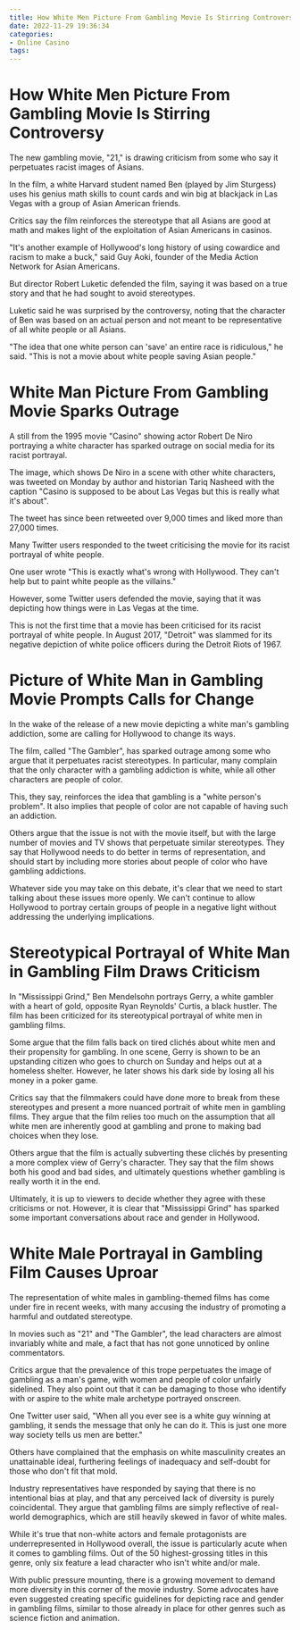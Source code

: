 ```yaml
---
title: How White Men Picture From Gambling Movie Is Stirring Controversy
date: 2022-11-29 19:36:34
categories:
- Online Casino
tags:
---
```



#  How White Men Picture From Gambling Movie Is Stirring Controversy

The new gambling movie, "21," is drawing criticism from some who say it perpetuates racist images of Asians.

In the film, a white Harvard student named Ben (played by Jim Sturgess) uses his genius math skills to count cards and win big at blackjack in Las Vegas with a group of Asian American friends.

Critics say the film reinforces the stereotype that all Asians are good at math and makes light of the exploitation of Asian Americans in casinos.

"It's another example of Hollywood's long history of using cowardice and racism to make a buck," said Guy Aoki, founder of the Media Action Network for Asian Americans.

But director Robert Luketic defended the film, saying it was based on a true story and that he had sought to avoid stereotypes.

Luketic said he was surprised by the controversy, noting that the character of Ben was based on an actual person and not meant to be representative of all white people or all Asians.

"The idea that one white person can 'save' an entire race is ridiculous," he said. "This is not a movie about white people saving Asian people."

#  White Man Picture From Gambling Movie Sparks Outrage

A still from the 1995 movie "Casino" showing actor Robert De Niro portraying a white character has sparked outrage on social media for its racist portrayal.

The image, which shows De Niro in a scene with other white characters, was tweeted on Monday by author and historian Tariq Nasheed with the caption "Casino is supposed to be about Las Vegas but this is really what it's about".

The tweet has since been retweeted over 9,000 times and liked more than 27,000 times.

Many Twitter users responded to the tweet criticising the movie for its racist portrayal of white people.

One user wrote "This is exactly what's wrong with Hollywood. They can't help but to paint white people as the villains."



However, some Twitter users defended the movie, saying that it was depicting how things were in Las Vegas at the time.

This is not the first time that a movie has been criticised for its racist portrayal of white people. In August 2017, "Detroit" was slammed for its negative depiction of white police officers during the Detroit Riots of 1967.

#  Picture of White Man in Gambling Movie Prompts Calls for Change

In the wake of the release of a new movie depicting a white man's gambling addiction, some are calling for Hollywood to change its ways.

The film, called "The Gambler", has sparked outrage among some who argue that it perpetuates racist stereotypes. In particular, many complain that the only character with a gambling addiction is white, while all other characters are people of color.

This, they say, reinforces the idea that gambling is a "white person's problem". It also implies that people of color are not capable of having such an addiction.

Others argue that the issue is not with the movie itself, but with the large number of movies and TV shows that perpetuate similar stereotypes. They say that Hollywood needs to do better in terms of representation, and should start by including more stories about people of color who have gambling addictions.

Whatever side you may take on this debate, it's clear that we need to start talking about these issues more openly. We can't continue to allow Hollywood to portray certain groups of people in a negative light without addressing the underlying implications.

#  Stereotypical Portrayal of White Man in Gambling Film Draws Criticism

In "Mississippi Grind," Ben Mendelsohn portrays Gerry, a white gambler with a heart of gold, opposite Ryan Reynolds' Curtis, a black hustler. The film has been criticized for its stereotypical portrayal of white men in gambling films.

Some argue that the film falls back on tired clichés about white men and their propensity for gambling. In one scene, Gerry is shown to be an upstanding citizen who goes to church on Sunday and helps out at a homeless shelter. However, he later shows his dark side by losing all his money in a poker game.

Critics say that the filmmakers could have done more to break from these stereotypes and present a more nuanced portrait of white men in gambling films. They argue that the film relies too much on the assumption that all white men are inherently good at gambling and prone to making bad choices when they lose.

Others argue that the film is actually subverting these clichés by presenting a more complex view of Gerry's character. They say that the film shows both his good and bad sides, and ultimately questions whether gambling is really worth it in the end.

Ultimately, it is up to viewers to decide whether they agree with these criticisms or not. However, it is clear that "Mississippi Grind" has sparked some important conversations about race and gender in Hollywood.

#  White Male Portrayal in Gambling Film Causes Uproar

The representation of white males in gambling-themed films has come under fire in recent weeks, with many accusing the industry of promoting a harmful and outdated stereotype.

In movies such as "21" and "The Gambler", the lead characters are almost invariably white and male, a fact that has not gone unnoticed by online commentators.

Critics argue that the prevalence of this trope perpetuates the image of gambling as a man's game, with women and people of color unfairly sidelined. They also point out that it can be damaging to those who identify with or aspire to the white male archetype portrayed onscreen.

One Twitter user said, "When all you ever see is a white guy winning at gambling, it sends the message that only he can do it. This is just one more way society tells us men are better."

Others have complained that the emphasis on white masculinity creates an unattainable ideal, furthering feelings of inadequacy and self-doubt for those who don't fit that mold.

Industry representatives have responded by saying that there is no intentional bias at play, and that any perceived lack of diversity is purely coincidental. They argue that gambling films are simply reflective of real-world demographics, which are still heavily skewed in favor of white males.

While it's true that non-white actors and female protagonists are underrepresented in Hollywood overall, the issue is particularly acute when it comes to gambling films. Out of the 50 highest-grossing titles in this genre, only six feature a lead character who isn't white and/or male.

With public pressure mounting, there is a growing movement to demand more diversity in this corner of the movie industry. Some advocates have even suggested creating specific guidelines for depicting race and gender in gambling films, similar to those already in place for other genres such as science fiction and animation.